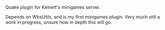 Quake plugin for Keinett's minigames server.

Depends on WbsUtils, and is my first minigames plugin. Very much still a work in progress, unsure how in depth this will go.